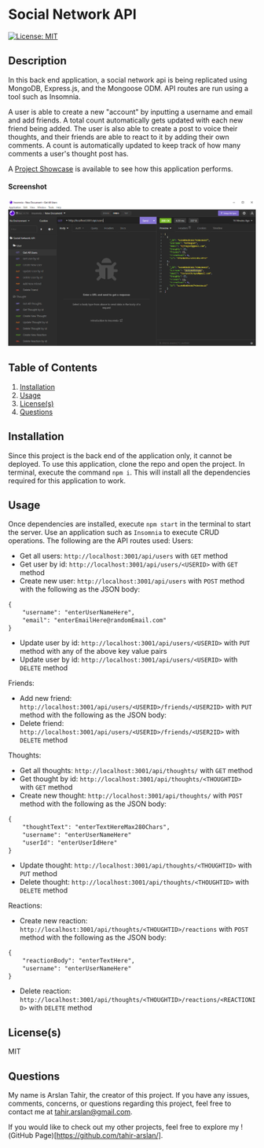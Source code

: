# Social Network API
[![License: MIT](https://img.shields.io/badge/License-MIT-yellow.svg)](https://opensource.org/licenses/MIT) 

## Description
In this back end application, a social network api is being replicated using MongoDB, Express.js, and the Mongoose ODM. API routes are run using a tool such as Insomnia.

A user is able to create a new "account" by inputting a username and email and add friends. A total count automatically gets updated with each new friend being added. The user is also able to create a post to voice their thoughts, and their friends are able to react to it by adding their own comments. A count is automatically updated to keep track of how many comments a user's thought post has.

A [Project Showcase](https://drive.google.com/file/d/13-j7GVr7gEKV7Tp0_N_9JVFAh9Ttyjnh/view) is available to see how this application performs.

#### Screenshot
![Screenshot](/public/assets/images/screenshot.png)

## Table of Contents
1. [Installation](#installation)
2. [Usage](#usage)
3. [License(s)](#licenses)
4. [Questions](#questions)

## Installation
Since this project is the back end of the application only, it cannot be deployed. To use this application, clone the repo and open the project. In terminal, execute the command `npm i`. This will install all the dependencies required for this application to work.

## Usage
Once dependencies are installed, execute `npm start` in the terminal to start the server. Use an application such as `Insomnia` to execute CRUD operations. The following are the API routes used:
Users: 
- Get all users: `http://localhost:3001/api/users` with `GET` method
- Get user by id: `http://localhost:3001/api/users/<USERID>` with `GET` method
- Create new user: `http://localhost:3001/api/users` with `POST` method with the following as the JSON body:
```
{
	"username": "enterUserNameHere",
	"email": "enterEmailHere@randomEmail.com"
}
```
- Update user by id: `http://localhost:3001/api/users/<USERID>` with `PUT` method with any of the above key value pairs
- Update user by id: `http://localhost:3001/api/users/<USERID>` with `DELETE` method

Friends:
- Add new friend: `http://localhost:3001/api/users/<USERID>/friends/<USER2ID>` with `PUT` method with the following as the JSON body:
- Delete friend: `http://localhost:3001/api/users/<USERID>/friends/<USER2ID>` with `DELETE` method

Thoughts:
- Get all thoughts: `http://localhost:3001/api/thoughts/` with `GET` method
- Get thought by id: `http://localhost:3001/api/thoughts/<THOUGHTID>` with `GET` method
- Create new thought: `http://localhost:3001/api/thoughts/` with `POST` method with the following as the JSON body:
```
{
	"thoughtText": "enterTextHereMax280Chars",
	"username": "enterUserNameHere"
	"userId": "enterUserIdHere"
}
```
- Update thought: `http://localhost:3001/api/thoughts/<THOUGHTID>` with `PUT` method
- Delete thought: `http://localhost:3001/api/thoughts/<THOUGHTID>` with `DELETE` method

Reactions:
- Create new reaction: `http://localhost:3001/api/thoughts/<THOUGHTID>/reactions` with `POST` method with the following as the JSON body:
```
{
    "reactionBody": "enterTextHere",
    "username": "enterUserNameHere"
}
```
- Delete reaction: `http://localhost:3001/api/thoughts/<THOUGHTID>/reactions/<REACTIONID>` with `DELETE` method

## License(s)
MIT

## Questions
My name is Arslan Tahir, the creator of this project. If you have any issues, comments, concerns, or questions regarding this project, feel free to contact me at tahir.arslan@gmail.com.

If you would like to check out my other projects, feel free to explore my !(GitHub Page)[https://github.com/tahir-arslan/].